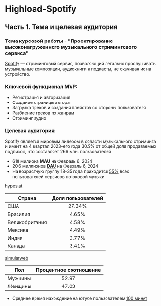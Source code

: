# Highload-Spotify

## Часть 1. Тема и целевая аудитория

### Тема курсовой работы - **"Проектирование высоконагруженного музыкального стримингового сервиса"**

[Spotify](https://open.spotify.com/) — стриминговый сервис, позволяющий легально прослушивать музыкальные композиции, аудиокниги и подкасты, не скачивая их на устройство.

### Ключевой функционал MVP:
- Регистрация и авторизация
- Создание страницы автора
- Загрузка треков и создания плейстов со стороны пользователя
- Разбиение треков по жанрам
- Стриминг аудио

### Целевая аудитория:
Spotify является мировым лидером в области музыкального стриминга и имеет на 4 квартал 2023-его года 30.5% от общей доли продаваемых подписок, что составляет 266 млн. пользователей

- 618 милиона [**MAU**](https://s29.q4cdn.com/175625835/files/doc_financials/2023/q4/Shareholder-Deck-Q4-2023-FINAL.pdf) на Февраль 6, 2024
- 20.6 миллионов [**DAU**](https://s29.q4cdn.com/175625835/files/doc_financials/2023/q4/Shareholder-Deck-Q4-2023-FINAL.pdf) на Февраль 6, 2024
- На возрастную группу 18-35 года приходится [55%](https://www.businessofapps.com/data/spotify-statistics/) всех пользователей сервисов потоковой музыки

[hypestat](https://hypestat.com/info/spotify.com)

| Страна         |  Доля   пользователей             |
|----------------|:---------------------------------:|
| США            |                27.34%             |
| Бразилия       |                4.65%              |
| Великобритания |                4.58%              |
| Мексика        |                4.49%              |
| Индия          |                3.77%              |
| Канада         |                3.41%              |

[simularweb](https://www.similarweb.com/ru/website/spotify.com/#demographics)

| Пол       | Процентное соотношение  |
|-----------|:-----------------------:|
| Мужчины   |          52.97          |
| Женщины   |          47.03          |

- Среднее время нахождение на ютубе пользователем [100 минут](https://www.businessofapps.com/data/spotify-statistics/)